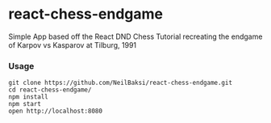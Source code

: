 # react-chess-endgame
Simple App based off the React DND Chess Tutorial recreating the endgame of Karpov vs Kasparov at Tilburg, 1991
### Usage

```
git clone https://github.com/NeilBaksi/react-chess-endgame.git
cd react-chess-endgame/
npm install
npm start
open http://localhost:8080
```
